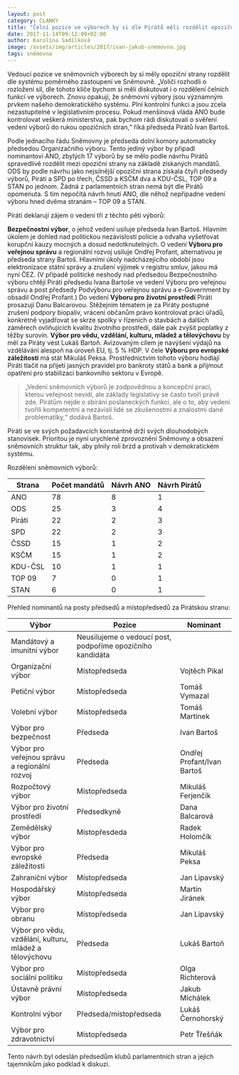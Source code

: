 ```yaml
---
layout: post
category: CLANKY
title: "Čelní pozice ve výborech by si dle Pirátů měli rozdělit opoziční strany poměrně"
date: 2017-11-14T09:12:00+02:00
author: Karolína Sadílková
image: /assets/img/articles/2017/ivan-jakub-snemovna.jpg
tags: sněmovna
---
```


Vedoucí pozice ve sněmovních výborech by si měly opoziční strany rozdělit dle systému poměrného zastoupení ve Sněmovně. „Voliči rozhodli o rozložení sil, dle tohoto klíče bychom si měli diskutovat i o rozdělení čelních funkcí ve výborech. Znovu opakuji, že sněmovní výbory jsou významným prvkem našeho demokratického systému. Plní kontrolní funkci a jsou zcela nezastupitelné v legislativním procesu. Pokud menšinová vláda ANO bude kontrolovat veškerá ministerstva, pak bychom rádi diskutovali o svěření vedení výborů do rukou opozičních stran,“ říká předseda Pirátů Ivan Bartoš.

Podle jednacího řádu Sněmovny je předseda dolní komory automaticky předsedou Organizačního výboru. Tento jediný výbor by připadl nominantovi ANO, zbylých 17 výborů by se mělo podle návrhu Pirátů spravedlivě rozdělit mezi opoziční strany na základě získaných mandátů. ODS by podle návrhu jako nejsilnější opoziční strana získala čtyři předsedy výborů, Piráti a SPD po třech, ČSSD a KSČM dva a KDU-ČSL, TOP 09 a STAN po jednom. Žádná z parlamentních stran nemá být dle Pirátů opomenuta. S tím nepočítá návrh hnutí ANO, dle něhož nepřipadne vedení výboru hned dvěma stranám – TOP 09 a STAN.

Piráti deklarují zájem o vedení tří z těchto pěti výborů:

**Bezpečnostní výbor**, o jehož vedení usiluje předseda Ivan Bartoš. Hlavním úkolem je dohled nad politickou nezávislostí policie a odvaha vyšetřovat korupční kauzy mocných a dosud nedotknutelných. O vedení **Výboru pro veřejnou správu** a regionální rozvoj usiluje Ondřej Profant, alternativou je předseda strany Bartoš. Hlavními úkoly nadcházejícího období jsou elektronizace státní správy a zrušení výjimek v registru smluv, jakou má nyní ČEZ. (V případě politické neshody nad předsedou Bezpečnostního výboru chtějí Piráti předsedu Ivana Bartoše ve vedení Výboru pro veřejnou správu a post předsedy Podvýboru pro veřejnou správu a e-Government by obsadil Ondřej Profant.) Do vedení **Výboru pro životní prostředí** Piráti prosazují Danu Balcarovou. Stěžejním tématem je za Piráty postupné zrušení podpory biopaliv, vrácení občanům právo kontrolovat práci úřadů, konkrétně vyjadřovat se skrze spolky v řízeních o stavbách a dalších záměrech ovliňujících kvalitu životního prostředí, dále pak zvýšit poplatky z těžby surovin. **Výbor pro vědu, vzdělání, kulturu, mládež a tělovýchovu** by měl za Piráty vést Lukáš Bartoň. Avizovaným cílem je navýšení výdajů na vzdělávání alespoň na úroveň EU, tj. 5 % HDP. V čele **Výboru pro evropské záležitosti** má stát Mikuláš Peksa. Prostřednictvím tohoto výboru hodlají Piráti tlačit na přijetí jasných pravidel pro bankroty států a bank a přijmout opatření pro stabilizaci bankovního sektoru v Evropě.

>„Vedení sněmovních výborů je zodpovědnou a koncepční prací, kterou veřejnost nevidí, ale základy legislativy se často tvoří právě zde. Pirátům nejde o sbírání poslaneckých funkcí, ale o to, aby vedení tvořili kompetentní a nezávislí lidé se zkušenostmi a znalostmi dané problematiky,“ dodává Bartoš.

Piráti se ve svých požadavcích konstantně drží svých dlouhodobých stanovisek. Prioritou je nyní urychlené zprovoznění Sněmovny a obsazení sněmovních struktur tak, aby plnily roli brzd a protivah v demokratickém systému.
 
Rozdělení sněmovních výborů:
 

|Strana|Počet mandátů|Návrh ANO|Návrh Pirátů|
|------|-------------|---------|------------|
|ANO|78|8|1|
|ODS|25|3|4|
|Piráti|22|2|3|
|SPD|22|2|3|
|ČSSD|15|1|2|
|KSČM|15|1|2|
|KDU-ČSL|10|1|1|
|TOP 09|7|0|1|
|STAN|6|0|1|

 
Přehled nominantů na posty předsedů a místopředsedů za Pirátskou stranu:
 
|Výbor|Pozice|Nominant|
|-----|------|--------|
|Mandátový a imunitní výbor|Neusilujeme o vedoucí post, podpoříme opozičního kandidáta| |
|Organizační výbor|Místopředseda|Vojtěch Pikal|
|Petiční výbor|Místopředseda|Tomáš Vymazal|
|Volební výbor|Místopředseda|Tomáš Martínek|
|Výbor pro bezpečnost|Předseda|Ivan Bartoš|
|Výbor pro veřejnou správu a regionální rozvoj|Předseda|Ondřej Profant/Ivan Bartoš|
|Rozpočtový výbor|Místopředseda|Mikuláš Ferjenčík|
|Výbor pro životní prostředí|Předsedkyně|Dana Balcarová|
|Zemědělský výbor|Místopřesdeda|Radek Holomčík|
|Výbor pro evropské záležitosti|Předseda|Mikuláš Peksa|
|Zahraniční výbor|Místopředseda|Jan Lipavský|
|Hospodářský výbor|Místopředseda|Martin Jiránek|
|Výbor pro obranu|Místopředseda|Jan Lipavský|
|Výbor pro vědu, vzdělání, kulturu, mládež a tělovýchovu|Předseda|Lukáš Bartoň|
|Výbor pro sociální politiku|Místopředseda|Olga Richterová|
|Ústavně právní výbor|Místopředseda|Jakub Michálek|
|Kontrolní výbor|Předseda/místopředseda|Lukáš Černohorský|
|Výbor pro zdravotnictví|Místopředseda|Petr Ťřešňák

Tento návrh byl odeslán předsedům klubů parlamentních stran a jejich tajemníkům jako podklad k diskuzi.


